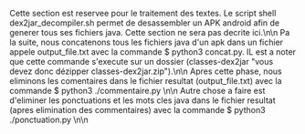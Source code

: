 Cette section est reservee pour le traitement des textes. Le script shell dex2jar_decompiler.sh permet de desassembler un APK android afin de generer tous ses fichiers java. Cette section ne sera pas decrite ici.\n\n Pa la suite, nous concatenons tous les fichiers java d'un apk dans un fichier appele output_file.txt avec la commande $ python3 concat.py. IL est a noter que cette commande s'execute sur un dossier (classes-dex2jar "vous devez donc dézipper classes-dex2jar.zip").\n\n
Apres cette phase, nous eliminons les comentaires dans le fichier resultat (output_file.txt) avec la commande $ python3 ./commentaire.py \n\n
Autre chose a faire est d'eliminer les ponctuations et les mots cles java dans le fichier resultat (apres elimination des commentaires) avec la commande $ python3 ./ponctuation.py \n\n

